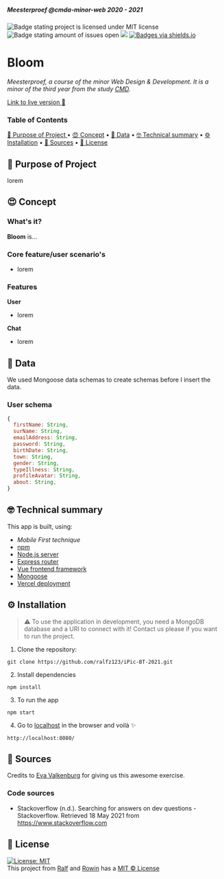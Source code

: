 <!--# bloom

 ## Project setup
```
yarn install
```

### Compiles and hot-reloads for development
```
yarn serve
```

### Compiles and minifies for production
```
yarn build
```

### Lints and fixes files
```
yarn lint
```

### Customize configuration
See [Configuration Reference](https://cli.vuejs.org/config/). -->


##### Meesterproef @cmda-minor-web 2020 - 2021

![Badge stating project is licensed under MIT license](https://img.shields.io/github/license/ralfz123/browser-technologies-2021) ![Badge stating amount of issues open](https://img.shields.io/github/issues/ralfz123/browser-technologies-2021) [![](https://img.shields.io/badge/site--status-up-success)](https://ralfz123.github.io/browser-technologies-2021) [![Badges via shields.io](https://img.shields.io/badge/badges%20via-shields.io-brightgreen)](shields.io)

# Bloom
_Meesterproef, a course of the minor Web Design & Development. It is a minor of the third year from the study [CMD](https://www.cmd-amsterdam.nl/)._

[Link to live version :rocket:](https://bloom-of1n5aiql-rowinruizendaal.vercel.app/)
### Table of Contents
<div style="margin-left: auto; margin-right: auto;margin: 0 auto;">
    <a href="#rocket-purpose-of-project">🚀 Purpose of Project <a>
    • <a href="#heart_eyes-concept">😍 Concept<a>
    • <a href="#1234-data">🔢 Data<a>
    • <a href="#nerd_face-technical-summary">🤓  Technical summary<a>
    • <a href="#gear-installation">⚙️ Installation<a>
    • <a href="#file_folder-sources">📁 Sources<a>
    • <a href="#cop-license">👮 License<a>
</div>

## :rocket: Purpose of Project
lorem
## :heart_eyes: Concept
### What's it?
**Bloom** is...

### Core feature/user scenario's
- lorem

### Features
**User**  
- lorem

**Chat**  
-  lorem


## :1234: Data  
We used Mongoose data schemas to create schemas before I insert the data.
### User schema
```js
{
  firstName: String,
  surName: String,
  emailAddress: String,
  password: String,
  birthDate: String,
  town: String,
  gender: String,
  typeIllness: String,
  profileAvatar: String,
  about: String,
}
  ```

## :nerd_face: Technical summary
This app is built, using:
- _Mobile First technique_
- [npm](https://www.npmjs.com/)
- [Node.js server](https://nodejs.org/)
- [Express router](https://expressjs.com/)
- [Vue frontend framework](https://vuejs.org/)
- [Mongoose](https://mongoosejs.com/)
- [Vercel deployment](https://www.heroku.com/nodejs)


## :gear: Installation
>⚠️ To use the application in development, you need a MongoDB database and a URI to connect with it! Contact us please if you want to run the project.

1. Clone the repository:  
```
git clone https://github.com/ralfz123/iPic-BT-2021.git
```

2. Install dependencies   
```
npm install
```

3. To run the app   
```
npm start
```

4. Go to [localhost](http://localhost:8080/) in the browser and voilà :sparkles:
```
http://localhost:8080/
```

## :file_folder: Sources
Credits to [Eva Valkenburg]() for giving us this awesome exercise.

### Code sources
- Stackoverflow (n.d.). Searching for answers on dev questions - Stackoverflow. Retrieved 18 May 2021 from https://www.stackoverflow.com



## :cop: License
[![License: MIT](https://img.shields.io/badge/License-MIT-yellow.svg)](https://opensource.org/licenses/MIT)  
This project from [Ralf](https://github.com/ralfz123) and [Rowin](https://github.com/RowinRuizendaal) has a [MIT © License](https://github.com/ralfz123/browser-technologies-2021/blob/main/LICENSE)

